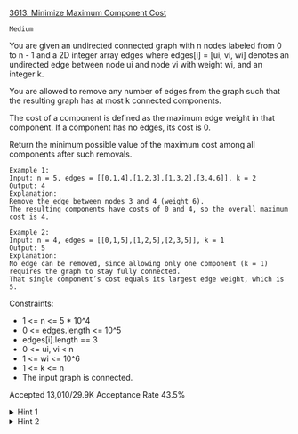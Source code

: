 [3613. Minimize Maximum Component Cost](https://leetcode.com/problems/minimize-maximum-component-cost/)

`Medium`

You are given an undirected connected graph with n nodes labeled from 0 to n - 1 and a 2D integer array edges where edges[i] = [ui, vi, wi] denotes an undirected edge between node ui and node vi with weight wi, and an integer k.

You are allowed to remove any number of edges from the graph such that the resulting graph has at most k connected components.

The cost of a component is defined as the maximum edge weight in that component. If a component has no edges, its cost is 0.

Return the minimum possible value of the maximum cost among all components after such removals.

```
Example 1:
Input: n = 5, edges = [[0,1,4],[1,2,3],[1,3,2],[3,4,6]], k = 2
Output: 4
Explanation:
Remove the edge between nodes 3 and 4 (weight 6).
The resulting components have costs of 0 and 4, so the overall maximum cost is 4.

Example 2:
Input: n = 4, edges = [[0,1,5],[1,2,5],[2,3,5]], k = 1
Output: 5
Explanation:
No edge can be removed, since allowing only one component (k = 1) requires the graph to stay fully connected.
That single component’s cost equals its largest edge weight, which is 5.
```

Constraints:

- 1 <= n <= 5 * 10^4
- 0 <= edges.length <= 10^5
- edges[i].length == 3
- 0 <= ui, vi < n
- 1 <= wi <= 10^6
- 1 <= k <= n
- The input graph is connected.

Accepted
13,010/29.9K
Acceptance Rate
43.5%

<details>
<summary>Hint 1</summary>

Sort the edges and do binary search on the candidate maximum weight

</details>
<details>
<summary>Hint 2</summary>

Use DFS or DSU to count the number of connected components when keeping only edges with weight <= mid

</details>